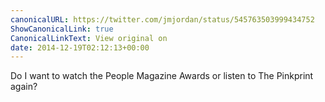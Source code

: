 ```yaml
---
canonicalURL: https://twitter.com/jmjordan/status/545763503999434752
ShowCanonicalLink: true
CanonicalLinkText: View original on
date: 2014-12-19T02:12:13+00:00
---
```

Do I want to watch the People Magazine Awards or listen to The Pinkprint again?